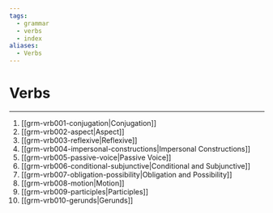 ```yaml
---
tags:
  - grammar
  - verbs
  - index
aliases:
  - Verbs
---
```

# Verbs
---
1. [[grm-vrb001-conjugation|Conjugation]]
2. [[grm-vrb002-aspect|Aspect]]
3. [[grm-vrb003-reflexive|Reflexive]]
4. [[grm-vrb004-impersonal-constructions|Impersonal Constructions]]
5. [[grm-vrb005-passive-voice|Passive Voice]]
6. [[grm-vrb006-conditional-subjunctive|Conditional and Subjunctive]]
7. [[grm-vrb007-obligation-possibility|Obligation and Possibility]]
8. [[grm-vrb008-motion|Motion]]
9. [[grm-vrb009-participles|Participles]]
10. [[grm-vrb010-gerunds|Gerunds]]